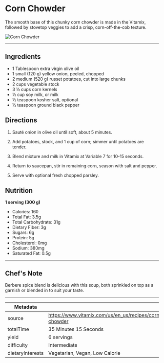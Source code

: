 # Corn Chowder

The smooth base of this chunky corn chowder is made in the Vitamix, followed by stovetop veggies to add a crisp, corn-off-the-cob texture.

![Corn Chowder](https://www.vitamix.com/content/dam/vitamix/migration/media/recipe/rcpcornchowder/images/cornchowdermainjpg.jpg)

---

## Ingredients

- 1 Tablespoon extra virgin olive oil
- 1 small (120 g) yellow onion, peeled, chopped
- 2 medium (520 g) russet potatoes, cut into large chunks
- 2 cups vegetable stock
- 3 ½ cups corn kernels
- ½ cup soy milk, or milk
- ½ teaspoon kosher salt, optional
- ½ teaspoon ground black pepper

## Directions

1. Sauté onion in olive oil until soft, about 5 minutes.

2. Add potatoes, stock, and 1 cup of corn; simmer until potatoes are tender.

3. Blend mixture and milk in Vitamix at Variable 7 for 10-15 seconds.

4. Return to saucepan, stir in remaining corn, season with salt and pepper.

5. Serve with optional fresh chopped parsley.

## Nutrition

**1 serving (300 g)**

- Calories: 160
- Total Fat: 3.5g
- Total Carbohydrate: 31g
- Dietary Fiber: 3g
- Sugars: 6g
- Protein: 5g
- Cholesterol: 0mg
- Sodium: 380mg
- Saturated Fat: 0.5g

---

## Chef's Note

Berbere spice blend is delicious with this soup, both sprinkled on top as a garnish or blended in to suit your taste.

---

| Metadata |  |
| --- | --- |
| source | https://www.vitamix.com/us/en_us/recipes/corn-chowder |
| totalTime | 35 Minutes 15 Seconds |
| yield | 6 servings |
| difficulty | Intermediate |
| dietaryInterests | Vegetarian, Vegan, Low Calorie |

